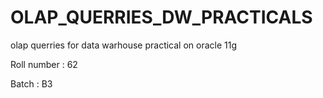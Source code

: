 # OLAP_QUERRIES_DW_PRACTICALS
olap querries for data warhouse practical on oracle 11g

Roll number : 62

Batch : B3
